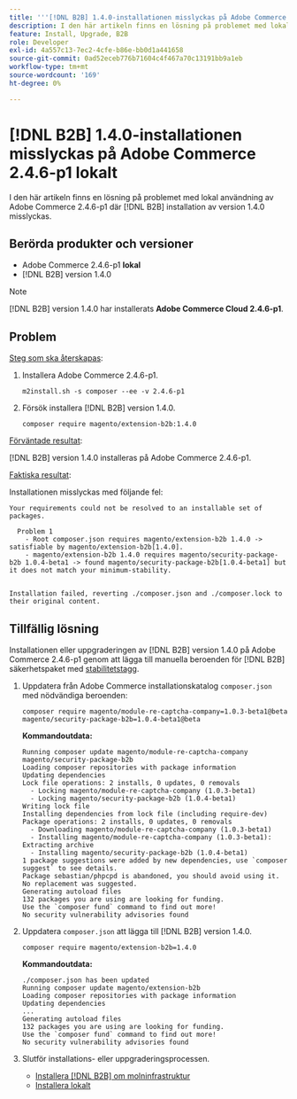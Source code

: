 ```yaml
---
title: '''[!DNL B2B] 1.4.0-installationen misslyckas på Adobe Commerce 2.4.6-p1 lokal'
description: I den här artikeln finns en lösning på problemet med lokal användning av Adobe Commerce 2.4.6-p1 där [!DNL B2B] installation av version 1.4.0 misslyckas.
feature: Install, Upgrade, B2B
role: Developer
exl-id: 4a557c13-7ec2-4cfe-b86e-bb0d1a441658
source-git-commit: 0ad52eceb776b71604c4f467a70c13191bb9a1eb
workflow-type: tm+mt
source-wordcount: '169'
ht-degree: 0%

---
```


# [!DNL B2B] 1.4.0-installationen misslyckas på Adobe Commerce 2.4.6-p1 lokalt

I den här artikeln finns en lösning på problemet med lokal användning av Adobe Commerce 2.4.6-p1 där [!DNL B2B] installation av version 1.4.0 misslyckas.

## Berörda produkter och versioner

* Adobe Commerce 2.4.6-p1 **lokal**
* [!DNL B2B] version 1.4.0

>[!NOTE]
>
>[!DNL B2B] version 1.4.0 har installerats **Adobe Commerce Cloud 2.4.6-p1**.

## Problem

<u>Steg som ska återskapas</u>:

1. Installera Adobe Commerce 2.4.6-p1.

   ```terminal
   m2install.sh -s composer --ee -v 2.4.6-p1
   ```

1. Försök installera [!DNL B2B] version 1.4.0.

   ```terminal
   composer require magento/extension-b2b:1.4.0
   ```

<u>Förväntade resultat</u>:

[!DNL B2B] version 1.4.0 installeras på Adobe Commerce 2.4.6-p1.

<u>Faktiska resultat</u>:

Installationen misslyckas med följande fel:

```terminal
Your requirements could not be resolved to an installable set of packages.

  Problem 1
    - Root composer.json requires magento/extension-b2b 1.4.0 -> satisfiable by magento/extension-b2b[1.4.0].
    - magento/extension-b2b 1.4.0 requires magento/security-package-b2b 1.0.4-beta1 -> found magento/security-package-b2b[1.0.4-beta1] but it does not match your minimum-stability.


Installation failed, reverting ./composer.json and ./composer.lock to their original content.
```

## Tillfällig lösning

Installationen eller uppgraderingen av [!DNL B2B] version 1.4.0 på Adobe Commerce 2.4.6-p1 genom att lägga till manuella beroenden för [!DNL B2B] säkerhetspaket med [stabilitetstagg](https://getcomposer.org/doc/04-schema.md#package-links).

1. Uppdatera från Adobe Commerce installationskatalog `composer.json` med nödvändiga beroenden:

   ```terminal
   composer require magento/module-re-captcha-company=1.0.3-beta1@beta magento/security-package-b2b=1.0.4-beta1@beta
   ```

   **Kommandoutdata:**

   ```terminal
   Running composer update magento/module-re-captcha-company magento/security-package-b2b
   Loading composer repositories with package information
   Updating dependencies
   Lock file operations: 2 installs, 0 updates, 0 removals
     - Locking magento/module-re-captcha-company (1.0.3-beta1)
     - Locking magento/security-package-b2b (1.0.4-beta1)
   Writing lock file
   Installing dependencies from lock file (including require-dev)
   Package operations: 2 installs, 0 updates, 0 removals
     - Downloading magento/module-re-captcha-company (1.0.3-beta1)
     - Installing magento/module-re-captcha-company (1.0.3-beta1): Extracting archive
     - Installing magento/security-package-b2b (1.0.4-beta1)
   1 package suggestions were added by new dependencies, use `composer suggest` to see details.
   Package sebastian/phpcpd is abandoned, you should avoid using it. No replacement was suggested.
   Generating autoload files
   132 packages you are using are looking for funding.
   Use the `composer fund` command to find out more!
   No security vulnerability advisories found
   ```

1. Uppdatera `composer.json` att lägga till [!DNL B2B] version 1.4.0.

   ```terminal
   composer require magento/extension-b2b=1.4.0
   ```

   **Kommandoutdata:**

   ```terminal
   ./composer.json has been updated
   Running composer update magento/extension-b2b
   Loading composer repositories with package information
   Updating dependencies
   ...
   Generating autoload files
   132 packages you are using are looking for funding.
   Use the `composer fund` command to find out more!
   No security vulnerability advisories found
   ```

1. Slutför installations- eller uppgraderingsprocessen.

   * [Installera [!DNL B2B] om molninfrastruktur](https://experienceleague.adobe.com/docs/commerce-cloud-service/user-guide/configure-store/b2b-module.html)
   * [Installera lokalt](https://experienceleague.adobe.com/docs/commerce-admin/b2b/install.html)

